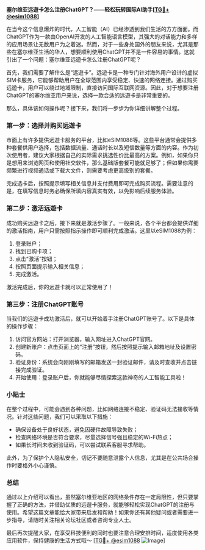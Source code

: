 **塞尔维亚远遊卡怎么注册ChatGPT？——轻松玩转国际AI助手[[TG💪+ @esim1088](https://t.me/s/esim1088)]**

在当今这个信息爆炸的时代，人工智能（AI）已经渗透到我们生活的方方面面。而ChatGPT作为一款由OpenAI开发的人工智能语言模型，其强大的对话能力和多样的应用场景让无数用户为之着迷。然而，对于一些身处国外的朋友来说，尤其是那些在塞尔维亚生活的华人，想要顺利使用ChatGPT并不是一件容易的事情。这就引出了一个问题：塞尔维亚远遊卡怎么注册ChatGPT呢？

首先，我们需要了解什么是“远遊卡”。远遊卡是一种专门针对海外用户设计的虚拟SIM卡服务，它能够帮助用户在全球范围内享受稳定、快速的网络连接。通过购买远遊卡，用户可以绕过地域限制，直接访问国际互联网资源。因此，对于想要注册ChatGPT的塞尔维亚用户来说，选择一款合适的远遊卡是非常重要的。

那么，具体该如何操作呢？接下来，我们将一步步为你详细讲解整个过程。

### 第一步：选择并购买远遊卡

市面上有许多提供远遊卡服务的平台，比如eSIM1088等。这些平台通常会提供多种套餐供用户选择，包括数据流量、通话时长以及短信数量等方面的内容。作为初次使用者，建议大家根据自己的实际需求挑选性价比最高的方案。例如，如果你只是想用来浏览网页和使用社交软件，那么基础版套餐可能就足够了；但如果你需要频繁进行视频通话或下载大文件，则需要考虑更高级别的套餐。

完成选卡后，按照提示填写相关信息并支付费用即可完成购买流程。需要注意的是，在填写信息时务必确保所填内容真实有效，以免影响后续服务体验。

### 第二步：激活远遊卡

成功购买远遊卡之后，接下来就是激活步骤了。一般来说，各个平台都会提供详细的激活指南，用户只需按照指示操作即可顺利完成激活。这里以eSIM1088为例：

1. 登录账户；
2. 找到已购卡项；
3. 点击“激活”按钮；
4. 按照页面提示输入相关信息；
5. 完成激活。

激活完成后，你的远遊卡就可以正常使用了！

### 第三步：注册ChatGPT账号

当我们的远遊卡成功激活后，就可以开始着手注册ChatGPT账号了。以下是具体的操作步骤：

1. 访问官方网站：打开浏览器，输入网址进入ChatGPT官网。
2. 创建新账户：点击页面上的“注册”按钮，然后按照提示输入邮箱地址及设置密码。
3. 验证身份：系统会向刚刚填写的邮箱发送一封验证邮件，请及时查收并点击链接完成验证。
4. 开始使用：登录账户后，你就能够尽情探索这款神奇的人工智能工具啦！

### 小贴士

在整个过程中，可能会遇到各种问题，比如网络连接不稳定、验证码无法接收等情况。针对这些问题，我们可以采取以下措施：

- 确保设备处于良好状态，避免因硬件故障导致失败；
- 检查网络环境是否符合要求，尽量选择信号强且稳定的Wi-Fi热点；
- 如果长时间未收到验证码，可以尝试联系客服寻求帮助。

此外，为了保护个人隐私安全，切记不要随意泄露个人信息，尤其是在公共场合操作时要格外小心谨慎。

### 总结

通过以上介绍可以看出，虽然塞尔维亚地区的网络条件存在一定局限性，但只要掌握了正确的方法，并借助优质的远遊卡服务，就能够轻松实现ChatGPT的注册与使用。希望这篇文章能给大家带来启发和帮助！如果你还有其他疑问或者需要进一步指导，请随时关注相关论坛社区或者咨询专业人士。

最后再次提醒大家，在享受科技便利的同时也要注意合理安排时间，适度使用各类应用软件，保持健康的生活方式哦～ [[TG💪+ @esim1088](https://t.me/s/esim1088) ![Image](https://i.postimg.cc/4NQfJmqS/Snipaste-2025-05-13-00-14-12.png)]